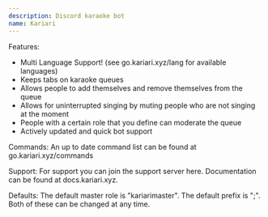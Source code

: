 ```yaml
---
description: Discord karaoke bot
name: Kariari
---
```


Features:
- Multi Language Support! (see go.kariari.xyz/lang for available languages)
- Keeps tabs on karaoke queues
- Allows people to add themselves and remove themselves from the queue
- Allows for uninterrupted singing by muting people who are not singing at the moment
- People with a certain role that you define can moderate the queue
- Actively updated and quick bot support

Commands:
An up to date command list can be found at go.kariari.xyz/commands

Support:
For support you can join the support server here. Documentation can be found at docs.kariari.xyz.

Defaults:
The default master role is "kariarimaster". The default prefix is ";". Both of these can be changed at any time.
